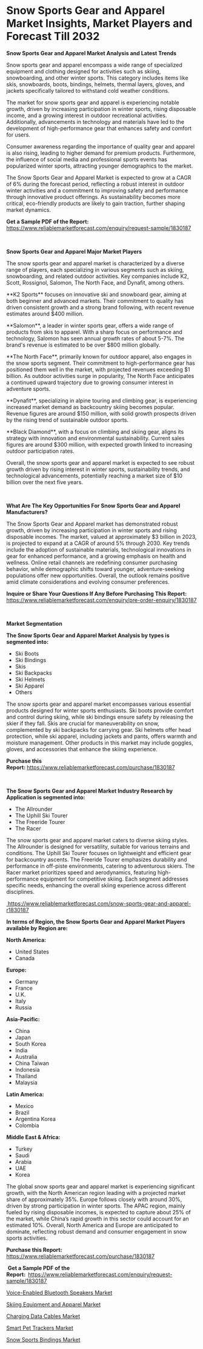 <p><h1>Snow Sports Gear and Apparel Market Insights, Market Players and Forecast Till 2032</h1></p><p><strong>Snow Sports Gear and Apparel Market Analysis and Latest Trends</strong></p>
<p><p>Snow sports gear and apparel encompass a wide range of specialized equipment and clothing designed for activities such as skiing, snowboarding, and other winter sports. This category includes items like skis, snowboards, boots, bindings, helmets, thermal layers, gloves, and jackets specifically tailored to withstand cold weather conditions. </p><p>The market for snow sports gear and apparel is experiencing notable growth, driven by increasing participation in winter sports, rising disposable income, and a growing interest in outdoor recreational activities. Additionally, advancements in technology and materials have led to the development of high-performance gear that enhances safety and comfort for users. </p><p>Consumer awareness regarding the importance of quality gear and apparel is also rising, leading to higher demand for premium products. Furthermore, the influence of social media and professional sports events has popularized winter sports, attracting younger demographics to the market.</p><p>The Snow Sports Gear and Apparel Market is expected to grow at a CAGR of 6% during the forecast period, reflecting a robust interest in outdoor winter activities and a commitment to improving safety and performance through innovative product offerings. As sustainability becomes more critical, eco-friendly products are likely to gain traction, further shaping market dynamics.</p></p>
<p><strong>Get a Sample PDF of the Report:&nbsp;</strong> <a href="https://www.reliablemarketforecast.com/enquiry/request-sample/1830187?utm_campaign=1998&utm_medium=2&utm_source=Github&utm_content=ia&utm_term=05042025&utm_id=snow-sports-gear-and-apparel">https://www.reliablemarketforecast.com/enquiry/request-sample/1830187</a></p>
<p>&nbsp;</p>
<p><strong>Snow Sports Gear and Apparel Major Market Players</strong></p>
<p><p>The snow sports gear and apparel market is characterized by a diverse range of players, each specializing in various segments such as skiing, snowboarding, and related outdoor activities. Key companies include K2, Scott, Rossignol, Salomon, The North Face, and Dynafit, among others.</p><p>**K2 Sports** focuses on innovative ski and snowboard gear, aiming at both beginner and advanced markets. Their commitment to quality has driven consistent growth and a strong brand following, with recent revenue estimates around $400 million.</p><p>**Salomon**, a leader in winter sports gear, offers a wide range of products from skis to apparel. With a sharp focus on performance and technology, Salomon has seen annual growth rates of about 5-7%. The brand's revenue is estimated to be over $800 million globally.</p><p>**The North Face**, primarily known for outdoor apparel, also engages in the snow sports segment. Their commitment to high-performance gear has positioned them well in the market, with projected revenues exceeding $1 billion. As outdoor activities surge in popularity, The North Face anticipates a continued upward trajectory due to growing consumer interest in adventure sports.</p><p>**Dynafit**, specializing in alpine touring and climbing gear, is experiencing increased market demand as backcountry skiing becomes popular. Revenue figures are around $150 million, with solid growth prospects driven by the rising trend of sustainable outdoor sports.</p><p>**Black Diamond**, with a focus on climbing and skiing gear, aligns its strategy with innovation and environmental sustainability. Current sales figures are around $300 million, with expected growth linked to increasing outdoor participation rates.</p><p>Overall, the snow sports gear and apparel market is expected to see robust growth driven by rising interest in winter sports, sustainability trends, and technological advancements, potentially reaching a market size of $10 billion over the next five years.</p></p>
<p>&nbsp;</p>
<p><strong>What Are The Key Opportunities For Snow Sports Gear and Apparel Manufacturers?</strong></p>
<p><p>The Snow Sports Gear and Apparel market has demonstrated robust growth, driven by increasing participation in winter sports and rising disposable incomes. The market, valued at approximately $3 billion in 2023, is projected to expand at a CAGR of around 5% through 2030. Key trends include the adoption of sustainable materials, technological innovations in gear for enhanced performance, and a growing emphasis on health and wellness. Online retail channels are redefining consumer purchasing behavior, while demographic shifts toward younger, adventure-seeking populations offer new opportunities. Overall, the outlook remains positive amid climate considerations and evolving consumer preferences.</p></p>
<p><strong>Inquire or Share Your Questions If Any Before Purchasing This Report:</strong> <a href="https://www.reliablemarketforecast.com/enquiry/pre-order-enquiry/1830187?utm_campaign=1998&utm_medium=2&utm_source=Github&utm_content=ia&utm_term=05042025&utm_id=snow-sports-gear-and-apparel">https://www.reliablemarketforecast.com/enquiry/pre-order-enquiry/1830187</a></p>
<p>&nbsp;</p>
<p><strong>Market Segmentation</strong></p>
<p><strong>The Snow Sports Gear and Apparel Market Analysis by types is segmented into:</strong></p>
<p><ul><li>Ski Boots</li><li>Ski Bindings</li><li>Skis</li><li>Ski Backpacks</li><li>Ski Helmets</li><li>Ski Apparel</li><li>Others</li></ul></p>
<p><p>The snow sports gear and apparel market encompasses various essential products designed for winter sports enthusiasts. Ski boots provide comfort and control during skiing, while ski bindings ensure safety by releasing the skier if they fall. Skis are crucial for maneuverability on snow, complemented by ski backpacks for carrying gear. Ski helmets offer head protection, while ski apparel, including jackets and pants, offers warmth and moisture management. Other products in this market may include goggles, gloves, and accessories that enhance the skiing experience.</p></p>
<p><strong>Purchase this Report:&nbsp;</strong><a href="https://www.reliablemarketforecast.com/purchase/1830187?utm_campaign=1998&utm_medium=2&utm_source=Github&utm_content=ia&utm_term=05042025&utm_id=snow-sports-gear-and-apparel">https://www.reliablemarketforecast.com/purchase/1830187</a></p>
<p>&nbsp;</p>
<p><strong>The Snow Sports Gear and Apparel Market Industry Research by Application is segmented into:</strong></p>
<p><ul><li>The Allrounder</li><li>The Uphill Ski Tourer</li><li>The Freeride Tourer</li><li>The Racer</li></ul></p>
<p><p>The snow sports gear and apparel market caters to diverse skiing styles. The Allrounder is designed for versatility, suitable for various terrains and conditions. The Uphill Ski Tourer focuses on lightweight and efficient gear for backcountry ascents. The Freeride Tourer emphasizes durability and performance in off-piste environments, catering to adventurous skiers. The Racer market prioritizes speed and aerodynamics, featuring high-performance equipment for competitive skiing. Each segment addresses specific needs, enhancing the overall skiing experience across different disciplines.</p></p>
<p><a href="https://www.reliablemarketforecast.com/snow-sports-gear-and-apparel-r1830187?utm_campaign=1998&utm_medium=2&utm_source=Github&utm_content=ia&utm_term=05042025&utm_id=snow-sports-gear-and-apparel">&nbsp;https://www.reliablemarketforecast.com/snow-sports-gear-and-apparel-r1830187</a></p>
<p><strong>In terms of Region, the Snow Sports Gear and Apparel Market Players available by Region are:</strong></p>
<p>
    <p> <strong> North America: </strong>
        <ul>
            <li>United States</li>
            <li>Canada</li>
        </ul>
        </p> 
    <p> <strong> Europe: </strong>
        <ul>
            <li>Germany</li>
            <li>France</li>
            <li>U.K.</li>
            <li>Italy</li>
            <li>Russia</li>
        </ul>
        </p> 
    <p> <strong> Asia-Pacific: </strong>
        <ul>
            <li>China</li>
            <li>Japan</li>
            <li>South Korea</li>
            <li>India</li>
            <li>Australia</li>
            <li>China Taiwan</li>
            <li>Indonesia</li>
            <li>Thailand</li>
            <li>Malaysia</li>
        </ul>
        </p> 
    <p> <strong> Latin America: </strong>
        <ul>
            <li>Mexico</li>
            <li>Brazil</li>
            <li>Argentina Korea</li>
            <li>Colombia</li>
        </ul>
        </p> 
    <p> <strong> Middle East & Africa: </strong>
        <ul>
            <li>Turkey</li>
            <li>Saudi</li>
            <li>Arabia</li>
            <li>UAE</li>
            <li>Korea</li>
        </ul>
    </p>
    </p>
<p><p>The global snow sports gear and apparel market is experiencing significant growth, with the North American region leading with a projected market share of approximately 35%. Europe follows closely with around 30%, driven by strong participation in winter sports. The APAC region, mainly fueled by rising disposable incomes, is expected to capture about 25% of the market, while China’s rapid growth in this sector could account for an estimated 10%. Overall, North America and Europe are anticipated to dominate, reflecting robust demand and consumer engagement in snow sports activities.</p></p>
<p><strong>Purchase this Report: </strong><a href="https://www.reliablemarketforecast.com/purchase/1830187?utm_campaign=1998&utm_medium=2&utm_source=Github&utm_content=ia&utm_term=05042025&utm_id=snow-sports-gear-and-apparel">https://www.reliablemarketforecast.com/purchase/1830187</a></p>
<p>&nbsp;<strong>Get a Sample PDF of the Report:&nbsp;&nbsp;</strong><a href="https://www.reliablemarketforecast.com/enquiry/request-sample/1830187?utm_campaign=1998&utm_medium=2&utm_source=Github&utm_content=ia&utm_term=05042025&utm_id=snow-sports-gear-and-apparel">https://www.reliablemarketforecast.com/enquiry/request-sample/1830187</a></p>
<p><strong></strong></p>
<p><p><a href="https://github.com/cherrivacius/Market-Research-Report-List-1/blob/main/voice-enabled-bluetooth-speakers-market.md?utm_campaign=1998&utm_medium=2&utm_source=Github&utm_content=ia&utm_term=05042025&utm_id=snow-sports-gear-and-apparel">Voice-Enabled Bluetooth Speakers Market</a></p><p><a href="https://github.com/mafuzakirju/Market-Research-Report-List-1/blob/main/skiing-equipment-and-apparel-market.md?utm_campaign=1998&utm_medium=2&utm_source=Github&utm_content=ia&utm_term=05042025&utm_id=snow-sports-gear-and-apparel">Skiing Equipment and Apparel Market</a></p><p><a href="https://github.com/omduthkevork/Market-Research-Report-List-1/blob/main/charging-data-cables-market.md?utm_campaign=1998&utm_medium=2&utm_source=Github&utm_content=ia&utm_term=05042025&utm_id=snow-sports-gear-and-apparel">Charging Data Cables Market</a></p><p><a href="https://github.com/akramisabtu/Market-Research-Report-List-1/blob/main/smart-pet-trackers-market.md?utm_campaign=1998&utm_medium=2&utm_source=Github&utm_content=ia&utm_term=05042025&utm_id=snow-sports-gear-and-apparel">Smart Pet Trackers Market</a></p><p><a href="https://github.com/Mayankdeswa/Market-Research-Report-List-1/blob/main/snow-sports-bindings-market.md?utm_campaign=1998&utm_medium=2&utm_source=Github&utm_content=ia&utm_term=05042025&utm_id=snow-sports-gear-and-apparel">Snow Sports Bindings Market</a></p></p>